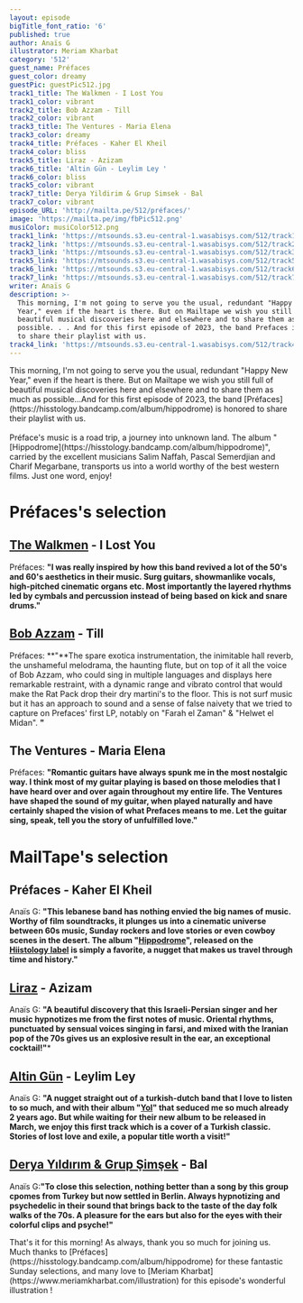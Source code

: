 ```yaml
---
layout: episode
bigTitle_font_ratio: '6'
published: true
author: Anaïs G
illustrator: Meriam Kharbat
category: '512'
guest_name: Préfaces
guest_color: dreamy
guestPic: guestPic512.jpg
track1_title: The Walkmen - I Lost You
track1_color: vibrant
track2_title: Bob Azzam - Till
track2_color: vibrant
track3_title: The Ventures - Maria Elena
track3_color: dreamy
track4_title: Préfaces - Kaher El Kheil
track4_color: bliss
track5_title: Liraz - Azizam
track6_title: 'Altin Gün - Leylim Ley '
track6_color: bliss
track5_color: vibrant
track7_title: Derya Yildirim & Grup Simsek - Bal
track7_color: vibrant
episode_URL: 'http://mailta.pe/512/préfaces/'
image: 'https://mailta.pe/img/fbPic512.png'
musiColor: musiColor512.png
track1_link: 'https://mtsounds.s3.eu-central-1.wasabisys.com/512/track1.mp3'
track2_link: 'https://mtsounds.s3.eu-central-1.wasabisys.com/512/track2.mp3'
track3_link: 'https://mtsounds.s3.eu-central-1.wasabisys.com/512/track3.mp3'
track5_link: 'https://mtsounds.s3.eu-central-1.wasabisys.com/512/track5.mp3'
track6_link: 'https://mtsounds.s3.eu-central-1.wasabisys.com/512/track6.mp3'
track7_link: 'https://mtsounds.s3.eu-central-1.wasabisys.com/512/track7.mp3'
writer: Anaïs G
description: >-
  This morning, I'm not going to serve you the usual, redundant "Happy New
  Year," even if the heart is there. But on Mailtape we wish you still full of
  beautiful musical discoveries here and elsewhere and to share them as much as
  possible. . . And for this first episode of 2023, the band Prefaces is honored
  to share their playlist with us.
track4_link: 'https://mtsounds.s3.eu-central-1.wasabisys.com/512/track4.mp3'
---
```

<p id="introduction"> This morning, I'm not going to serve you the usual, redundant "Happy New Year," even if the heart is there. But on Mailtape we wish you still full of beautiful musical discoveries here and elsewhere and to share them as much as possible...And for this first episode of 2023, the band [Préfaces](https://hisstology.bandcamp.com/album/hippodrome) is honored to share their playlist with us.
<br><br>
Préface's music is a road trip, a journey into unknown land. The album "[Hippodrome](https://hisstology.bandcamp.com/album/hippodrome)", carried by the excellent musicians Salim Naffah, Pascal Semerdjian and Charif Megarbane, transports us into a world worthy of the best western films. Just one word, enjoy!
</p>


# Préfaces's selection

## [The Walkmen](https://www.thewalkmen.com/) - I Lost You
Préfaces: **"**I was really inspired by how this band revived a lot of the 50's and 60's aesthetics in their music. Surg guitars, showmanlike vocals, high-pitched cinematic organs etc. Most importantly the layered rhythms led by cymbals and percussion instead of being based on kick and snare drums.**"**

## [Bob Azzam](https://fr.wikipedia.org/wiki/Bob_Azzam) - Till 
Préfaces: **"**The spare exotica instrumentation, the inimitable hall reverb, the unshameful melodrama, the haunting flute, but on top of it all the voice of Bob Azzam, who could sing in multiple languages and displays here remarkable restraint, with a dynamic range and vibrato control that would make the Rat Pack drop their dry martini's to the floor. This is not surf music but it has an approach to sound and a sense of false naivety that we tried to capture on Prefaces' first LP, notably on "Farah el Zaman" & "Helwet el Midan". **"**

## The Ventures - Maria Elena
Préfaces: **"**Romantic guitars have always spunk me in the most nostalgic way. I think most of my guitar playing is based on those melodies that I have heard over and over again throughout my entire life. The Ventures have shaped the sound of my guitar, when played naturally and have certainly shaped the vision of what Prefaces means to me. Let the guitar sing, speak, tell you the story of unfulfilled love.**"**

 
# MailTape's selection

## Préfaces - Kaher El Kheil
Anaïs G: **"**This lebanese band has nothing envied the big names of music. Worthy of film soundtracks, it plunges us into a cinematic universe between 60s music, Sunday rockers and love stories or even cowboy scenes in the desert. The album "[Hippodrome](https://hisstology.bandcamp.com/album/hippodrome)", released on the [Hiistology label](https://hisstology.bandcamp.com/) is simply a favorite, a nugget that makes us travel through time and history.**"**

## [Liraz](https://www.facebook.com/LirazOfficial/) - Azizam
Anaïs G: **"**A beautiful discovery that this Israeli-Persian singer and her music hypnotizes me from the first notes of music. Oriental rhythms, punctuated by sensual voices singing in farsi, and mixed with the Iranian pop of the 70s gives us an explosive result in the ear, an exceptional cocktail!**"***

## [Altin Gün](https://www.facebook.com/altingunband/) - Leylim Ley
Anaïs G: **"**A nugget straight out of a turkish-dutch band that I love to listen to so much, and with their album "[Yol](https://altingun.bandcamp.com/album/yol)" that seduced me so much already 2 years ago. But while waiting for their new album to be released in March, we enjoy this first track which is a cover of a Turkish classic. Stories of lost love and exile, a popular title worth a visit!**"**

## [Derya Yıldırım & Grup Şimşek](https://deryayildirimandgrupsimsek.bandcamp.com/) - Bal
Anaïs G:**"**To close this selection, nothing better than a song by this group cpomes from Turkey but now settled in Berlin. Always hypnotizing and psychedelic in their sound that brings back to the taste of the day folk walks of the 70s. A pleasure for the ears but also for the eyes with their colorful clips and psyche!**"**


<p id="outroduction">That's it for this morning! As always, thank you so much for joining us. Much thanks to [Préfaces](https://hisstology.bandcamp.com/album/hippodrome) for these fantastic Sunday selections, and many love to [Meriam Kharbat](https://www.meriamkharbat.com/illustration) for this episode's wonderful illustration !</p>
